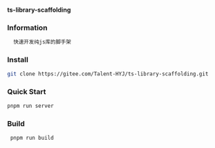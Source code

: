 #### ts-library-scaffolding

### Information
```bash
  快速开发纯js库的脚手架
```
### Install
```bash
git clone https://gitee.com/Talent-HYJ/ts-library-scaffolding.git
```
 ### Quick Start
  ```bash
  pnpm run server
  ```
 ### Build
 ```bash
  pnpm run build
  ```




